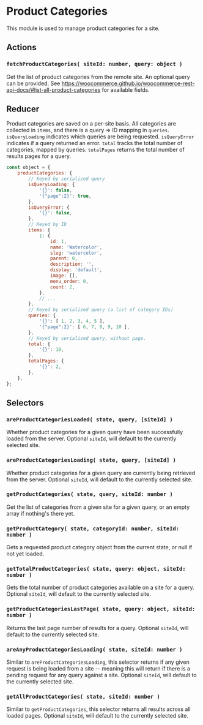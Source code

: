 # Product Categories

This module is used to manage product categories for a site.

## Actions

### `fetchProductCategories( siteId: number, query: object )`

Get the list of product categories from the remote site.
An optional query can be provided. See <https://woocommerce.github.io/woocommerce-rest-api-docs/#list-all-product-categories> for available fields.

## Reducer

Product categories are saved on a per-site basis. All categories are collected in `items`, and there is a query => ID mapping in `queries`. `isQueryLoading` indicates which queries are being requested. `isQueryError` indicates if a query returned an error. `total` tracks the total number of categories, mapped by queries. `totalPages` returns the total number of results pages for a query.

```js
const object = {
	productCategories: {
		// Keyed by serialized query
		isQueryLoading: {
			'{}': false,
			'{"page":2}': true,
		},
		isQueryError: {
			'{}': false,
		},
		// Keyed by ID
		items: {
			1: {
				id: 1,
				name: 'Watercolor',
				slug: 'watercolor',
				parent: 0,
				description: '',
				display: 'default',
				image: [],
				menu_order: 0,
				count: 2,
			},
			// ...
		},
		// Keyed by serialized query (a list of category IDs)
		queries: {
			'{}': [ 1, 2, 3, 4, 5 ],
			'{"page":2}': [ 6, 7, 8, 9, 10 ],
		},
		// Keyed by serialized query, without page.
		total: {
			'{}': 10,
		},
		totalPages: {
			'{}': 2,
		},
	},
};
```

## Selectors

### `areProductCategoriesLoaded( state, query, [siteId] )`

Whether product categories for a given query have been successfully loaded from the server. Optional `siteId`, will default to the currently selected site.

### `areProductCategoriesLoading( state, query, [siteId] )`

Whether product categories for a given query are currently being retrieved from the server. Optional `siteId`, will default to the currently selected site.

### `getProductCategories( state, query, siteId: number )`

Get the list of categories from a given site for a given query, or an empty array if nothing's there yet.

### `getProductCategory( state, categoryId: number, siteId: number )`

Gets a requested product category object from the current state, or null if not yet loaded.

### `getTotalProductCategories( state, query: object, siteId: number )`

Gets the total number of product categories available on a site for a query. Optional `siteId`, will default to the currently selected site.

### `getProductCategoriesLastPage( state, query: object, siteId: number )`

Returns the last page number of results for a query. Optional `siteId`, will default to the currently selected site.

### `areAnyProductCategoriesLoading( state, siteId: number )`

Similar to `areProductCategoriesLoading`, this selector returns if any given request is being loaded from a site -- meaning this will return if there is a pending request for any query against a site. Optional `siteId`, will default to the currently selected site.

### `getAllProductCategories( state, siteId: number )`

Similar to `getProductCategories`, this selector returns all results across all loaded pages. Optional `siteId`, will default to the currently selected site.
